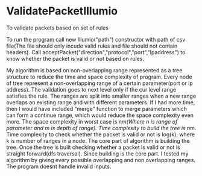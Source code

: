 # ValidatePacketIllumio
To validate packets based on set of rules

To run the program call new Illumio("path") constructor with path of csv file(The file should only incude valid rules and file should not contain headers).
Call acceptPacket("direction","protocol","port","Ipaddress") to know whether the packet is valid or not based on rules.

My algorithm is based on non-overlapping range represented as a tree structure to reduce the time and space complexity of program.
Every node of tree represent a non-overlapping range of a certain parameter(port or ip address). The validation goes to next level only if the cur level range satisfies the rule. The ranges are split into smaller ranges when a new range overlaps an existing range and with different parameters.
If I had more time, then I would have included “merge” function to merge parameters which can form a continue range, which would reduce the space complexity even more. The space complexity in worst case is n*m(Where n is range of parameter and m is depth of range). Time complexity to build the tree is n*m. Time complexity to check whether the packet is valid or not is log(k), where k is number of ranges in a node.
The core part of algorithm is building the tree. Once the tree is built checking whether a packet is valid or not is straight forward(dfs traversal). Since building is the core part. I tested my algorithm by giving every possible overlapping and non overlapping ranges.
The program doesnt handle invalid inputs.
